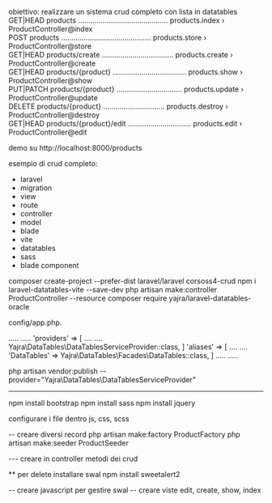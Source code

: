 obiettivo: realizzare un sistema crud completo con lista in datatables
GET|HEAD        products ............................................ products.index › ProductController@index  
  POST            products ............................................ products.store › ProductController@store  
  GET|HEAD        products/create ................................... products.create › ProductController@create  
  GET|HEAD        products/{product} .................................... products.show › ProductController@show  
  PUT|PATCH       products/{product} ................................ products.update › ProductController@update  
  DELETE          products/{product} .............................. products.destroy › ProductController@destroy  
  GET|HEAD        products/{product}/edit ............................... products.edit › ProductController@edit


demo su http://localhost:8000/products


esempio di crud completo:
- laravel
- migration
- view
- route
- controller
- model
- blade
- vite
- datatables
- sass
- blade component


composer create-project --prefer-dist laravel/laravel corsoss4-crud
npm i laravel-datatables-vite --save-dev
php artisan make:controller ProductController --resource
composer require yajra/laravel-datatables-oracle

config/app.php.

.....
.....
'providers' => [
	....
	....
	Yajra\DataTables\DataTablesServiceProvider::class,
]
'aliases' => [
	....
	....
	'DataTables' => Yajra\DataTables\Facades\DataTables::class,
]
.....
.....

php artisan vendor:publish --provider="Yajra\DataTables\DataTablesServiceProvider"

-------------
npm install bootstrap
npm install sass
npm install jquery

configurare i file dentro js, css, scss

-- creare diversi record
php artisan make:factory ProductFactory
php artisan make:seeder ProductSeeder

--- creare in controller metodi dei crud

** per delete installare swal
npm install sweetalert2

-- creare javascript per gestire swal
-- creare viste edit, create, show, index
